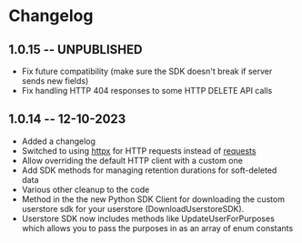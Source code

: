 # Changelog #

## 1.0.15 -- UNPUBLISHED ##

* Fix future compatibility (make sure the SDK doesn't break if server sends new fields)
* Fix handling HTTP 404 responses to some HTTP DELETE API calls

## 1.0.14 -- 12-10-2023 ##

* Added a changelog
* Switched to using [httpx](https://www.python-httpx.org/) for HTTP requests instead of [requests](https://requests.readthedocs.io/en/master/)
* Allow overriding the default HTTP client with a custom one
* Add SDK methods for managing retention durations for soft-deleted data
* Various other cleanup to the code
* Method in the the new Python SDK Client for downloading the custom userstore sdk for your userstore (DownloadUserstoreSDK).
* Userstore SDK now includes methods like UpdateUserForPurposes which allows you to pass the purposes in as an array of enum constants
